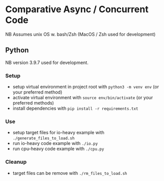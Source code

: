 # Comparative Async / Concurrent Code

NB Assumes unix OS w. bash/Zsh (MacOS / Zsh used for development)

## Python

NB version 3.9.7 used for development.

### Setup
- setup virtual environment in project root with `python3 -m venv env` (or your preferred method)
- activate virtual environment with `source env/bin/activate` (or your preferred methods)
- install dependencies with `pip install -r requirements.txt`

### Use
- setup target files for io-heavy example with `./generate_files_to_load.sh`
- run io-heavy code example with `./io.py`
- run cpu-heavy code example with `./cpu.py`

### Cleanup
- target files can be remove with `./rm_files_to_load.sh`
